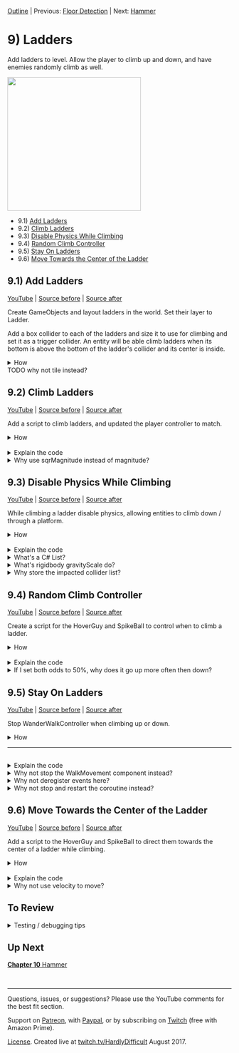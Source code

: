 [Outline](README.md) | Previous: [Floor Detection](C8.md) | Next: [Hammer](C10.md)

# 9) Ladders

Add ladders to level.  Allow the player to climb up and down, and have enemies randomly climb as well. 

<img src=https://i.imgur.com/YyKjzJc.gif width=300px>

 - 9.1) [Add Ladders](#91-add-ladders)
 - 9.2) [Climb Ladders](#92-climb-ladders)
 - 9.3) [Disable Physics While Climbing](#93-disable-physics-while-climbing)
 - 9.4) [Random Climb Controller](#94-random-climb-controller)
 - 9.5) [Stay On Ladders](#95-stay-on-ladders)
 - 9.6) [Move Towards the Center of the Ladder](#96-move-towards-the-center-of-the-ladder)

## 9.1) Add Ladders 

[YouTube]() | [Source before](https://github.com/hardlydifficult/2DUnityTutorial/archive/8_4_Rotate.zip) | [Source after](https://github.com/hardlydifficult/2DUnityTutorial/archive/9_1_AddLadders.zip)

Create GameObjects and layout ladders in the world.  Set their layer to Ladder.  

Add a box collider to each of the ladders and size it to use for climbing and set it as a trigger collider. An entity will be able climb ladders when its bottom is above the bottom of the ladder's collider and its center is inside.

<details><summary>How</summary>

**Layout ladders**:

 - Create a parent "Ladder" GameObject, add the ladder sprite.  We are using Art/platformer-pack-redux-360-assets/PNG/Tiles/**ladderMid**.
   - Order in Layer: -30
   - You may need more than one copy of the sprite as a child in the Ladder GameObject.
   - The child sprite GameObjects should have a position of 0, with the exception of the Y position when multiple sprites are used.
   - It usually looks fine to overlap sprites a bit, as we do to get the space between ladder steps looking good.
 - Position the ladder and the copy and paste to create several ladders.

<img src="https://i.imgur.com/51Qz2Rf.gif" width=50px />

 - Create a parent "BrokenLadder" GameObject, and add the broken ladder sprite.  We are using Art/platformer-pack-redux-360-assets/PNG/Tiles/**fenceBroken**.
   - Follow the steps above for the Ladder.

<img src=https://i.imgur.com/KirkKZ5.png width=300px>

<br>**Configure ladders**:

 - Create a parent "Ladders" GameObject:
   - Set the position to 0.
   - Add all of the Ladder and BrokenLadder GameObjects.
 - Create a layer for "Ladder".
 - Select all the Ladder and BrokenLadder GameObjects:
   - Lader: Ladder
   - Add **FadeInThenEnable**

<br>**Trigger colliders**:

 - Select all the Ladder and BrokenLadder GameObjects:
   - Add **BoxCollider2D**:
     - Check Is Trigger
     - Size X: .6
     - Size each individually such that: 
       - The bottom of the collider is:
         - Just below the platform for complete ladders.
         - Aligned with the last step of broken ladders.
       - The top of the collider is just above the upper platform.

<img src="https://i.imgur.com/r0k4eq3.png" width=150px />

Note that there is nothing to test until we add a script for climbing ladders.

<hr></details>
TODO why not tile instead?


## 9.2) Climb Ladders

[YouTube]() | [Source before](https://github.com/hardlydifficult/2DUnityTutorial/archive/9_1_AddLadders.zip) | [Source after](https://github.com/hardlydifficult/2DUnityTutorial/archive/9_2_Climb.zip)

Add a script to climb ladders, and updated the player controller to match.

<details><summary>How</summary>

**Create LadderMovement**:

 - Create script Code/Movement/**[LadderMovement](https://github.com/hardlydifficult/2DUnityTutorial/blob/9_2_Climb/Assets/Code/Movement/LadderMovement.cs)**:

```csharp
using System;
using UnityEngine;

[RequireComponent(typeof(Rigidbody2D))]
[RequireComponent(typeof(Collider2D))]
public class LadderMovement : MonoBehaviour
{
  public float desiredClimbDirection;

  public event Action onGettingOnLadder;

  public event Action onGettingOffLadder;

  public bool isOnLadder
  {
    get
    {
      return ladderWeAreOn != null;
    }
  }

  [SerializeField]
  float climbSpeed = 60;

  [SerializeField]
  ContactFilter2D ladderFilter;

  Rigidbody2D myBody;

  FloorDetector floorDetector;

  static readonly Collider2D[] tempColliderList
    = new Collider2D[3];

  GameObject _ladderWeAreOn;

  public GameObject ladderWeAreOn
  {
    get
    {
      return _ladderWeAreOn;
    }
    private set
    {
      if(ladderWeAreOn == value)
      {
        return;
      }

      _ladderWeAreOn = value;

      if(ladderWeAreOn != null)
      {
        OnGettingOnLadder();
      }
      else
      {
        OnGettingOffLadder();
      }
    }
  }

  protected void Awake()
  {
    myBody = GetComponent<Rigidbody2D>();
    floorDetector = GetComponentInChildren<FloorDetector>();
  }

  protected void FixedUpdate()
  {
    GameObject ladder = ladderWeAreOn;

    if(ladder == null)
    {
      ladder = FindClosestLadder();
      if(ladder == null)
      { 
        return;
      }
    }

    Bounds ladderBounds
      = ladder.GetComponent<Collider2D>().bounds;
    Bounds entityBounds = floorDetector.feetCollider.bounds;

    if(isOnLadder == false)
    {
      TryGettingOnLadder(ladder, ladderBounds, entityBounds);
    }

    if(isOnLadder)
    {
      ConsiderGettingOffLadder(ladderBounds, entityBounds);

      if(isOnLadder)
      {
        ClimbLadder();
      }
    }
  }

  public void GetOffLadder()
  {
    ladderWeAreOn = null;
  }

  void TryGettingOnLadder(
    GameObject ladder,
    Bounds ladderBounds,
    Bounds entityBounds)
  {
    if(Mathf.Abs(desiredClimbDirection) > 0.01
      && IsInBounds(ladderBounds, entityBounds)
      && (
        desiredClimbDirection > 0
          && entityBounds.min.y < ladderBounds.center.y
        || desiredClimbDirection < 0
          && entityBounds.min.y > ladderBounds.center.y))
    {
      ladderWeAreOn = ladder;
    }
  }

  void ClimbLadder()
  {
    myBody.velocity = new Vector2(myBody.velocity.x,
      desiredClimbDirection * climbSpeed * Time.fixedDeltaTime);
  }

  void ConsiderGettingOffLadder(
    Bounds ladderBounds,
    Bounds entityBounds)
  {
    float currentVerticalVelocity = myBody.velocity.y;
    if(IsInBounds(ladderBounds, entityBounds) == false)
    {
      GetOffLadder();
    }
    else if(floorDetector.distanceToFloor < .3f
      && floorDetector.distanceToFloor > .1f)
    { 
      if(currentVerticalVelocity > 0
          && entityBounds.min.y > ladderBounds.center.y)
      { 
        GetOffLadder();
      }
      else if(currentVerticalVelocity < 0
        && entityBounds.min.y < ladderBounds.center.y)
      { 
        GetOffLadder();
      }
    }
  }

  void OnGettingOnLadder()
  {
    if(onGettingOnLadder != null)
    {
      onGettingOnLadder();
    }
  }

  void OnGettingOffLadder()
  {
    desiredClimbDirection = 0;

    if(onGettingOffLadder != null)
    {
      onGettingOffLadder();
    }
  }

  bool IsInBounds(
    Bounds ladderBounds,
    Bounds entityBounds)
  {
    float entityCenterX = entityBounds.center.x;
    if(ladderBounds.min.x > entityCenterX
      || ladderBounds.max.x < entityCenterX)
    {
      return false;
    }

    float entityFeetY = entityBounds.min.y;
    if(ladderBounds.min.y > entityFeetY
      || ladderBounds.max.y < entityFeetY)
    {
      return false;
    }

    return true;
  }

  GameObject FindClosestLadder()
  {
    int resultCount
      = floorDetector.feetCollider.OverlapCollider(
        ladderFilter, tempColliderList);

    GameObject closestLadder = null;
    float distanceToClosestLadder = 0;
    for(int i = 0; i < resultCount; i++)
    {
      GameObject ladder = tempColliderList[i].gameObject;
      Vector2 delta
        = ladder.transform.position
          - transform.position;
      float distanceToLadder = delta.sqrMagnitude;
      if(closestLadder == null
        || distanceToLadder < distanceToClosestLadder)
      {
        closestLadder = ladder;
        distanceToClosestLadder = distanceToLadder;
      }
    }

    return closestLadder;
  }
}
```

<br>**Configure entities**:

 - Add **LadderMovement** to the Character.
   - Update the Ladder filter:
     - Check Use Layer Mask
     - Check Use Triggers
     - Layer: Ladder
  
<br>**Update PlayerController**:

 - Update Code/Movement/**[PlayerController](https://github.com/hardlydifficult/2DUnityTutorial/blob/9_2_Climb/Assets/Code/Movement/PlayerController.cs)**:

<details><summary>Existing code</summary>

```csharp
using UnityEngine;

[RequireComponent(typeof(WalkMovement))]
[RequireComponent(typeof(JumpMovement))]
public class PlayerController : MonoBehaviour
{
  WalkMovement walkMovement;

  JumpMovement jumpMovement;
```

<hr></details>

```csharp
  LadderMovement ladderMovement; 
```

<details><summary>Existing code</summary>

```csharp
  protected void Awake()
  {
    walkMovement = GetComponent<WalkMovement>();
    jumpMovement = GetComponent<JumpMovement>();
```

<hr></details>

```csharp
    ladderMovement = GetComponentInChildren<LadderMovement>();
```

<details><summary>Existing code</summary>

```csharp
  }

  protected void FixedUpdate()
  {
    walkMovement.desiredWalkDirection
      = Input.GetAxis("Horizontal");
```

<hr></details>

```csharp
    ladderMovement.desiredClimbDirection 
      = Input.GetAxis("Vertical");
```

<details><summary>Existing code</summary>

```csharp
  }

  protected void Update()
  {
    if(Input.GetButtonDown("Jump"))
    {
      jumpMovement.Jump();
    }
  }
}
```

<hr></details>


<br>**Test**:

 - The Character should walk up a ladder when you press up. 
   - If already on a ladder, he can walk down as well.  But he cannot yet climb through a Platform to go down.

<hr></details><br>
<details><summary>Explain the code</summary>

**LadderMovement**:

'using' clauses at the top of a file brings APIs into scope. Used for:

 - System.Action
 - UnityEngine.Bounds
 - UnityEngine.Collider2D
 - UnityEngine.Debug
 - UnityEngine.GameObject
 - UnityEngine.LayerMask
 - UnityEngine.Mathf
 - UnityEngine.MonoBehaviour
 - UnityEngine.RequireComponentAttribute
 - UnityEngine.Rigidbody2D
 - UnityEngine.SerializeFieldAttribute
 - UnityEngine.Time
 - UnityEngine.Vector2

```csharp
using System;
using UnityEngine;
```

This is a Unity-specific attribute which informs the editor that this script requires a rigidbody component on the GameObject.

```csharp
[RequireComponent(typeof(Rigidbody2D))]
```

We inherit from MonoBehaviour, which allows this script to be added as a component on a GameObject.

public is optional here. Used for consistency.

```csharp
public class LadderMovement : MonoBehaviour
{
```

This is set by another component to get on a ladder, and once on one climb up or down.  It should be set to -1 for down, 0 to stop, and 1 for up; any value in that range is okay.

```csharp
  public float desiredClimbDirection;
```

These are public events for other components to react to getting on or getting off a ladder.

```csharp
  public event Action onGettingOnLadder;

  public event Action onGettingOffLadder;
```

This allows other components to know when we are on a ladder.

```csharp
  public bool isOnLadder
  {
    get
    {
      return ladderWeAreOn != null;
    }
  }
```

This is a Unity-specific attribute that exposes a field in the Inspector, allowing you to configure it for the object.

```csharp
  [SerializeField]
```

This defines how quickly the entity can climb a ladder.  You can change the default in the Inspector.

```csharp
  float climbSpeed = 60;
```

Set to Use Triggers, Use LayerMask, and LayerMask Ladder.

```csharp
  [SerializeField]
  ContactFilter2D ladderFilter;
```

The rigidbody on this GameObject.  Cached here for performance.

```csharp
  Rigidbody2D myBody;
```

The FloorDetector component on this GameObject.  Cached here for performance.

```csharp
  FloorDetector floorDetector;
```

This is a list to use when calling OverlapCollider. Here so that we can reuse the array each time, improving performance.

It is static readonly since we only need one, which can be shared across objects and the array itself will never change.

The list is of size 3 so that we can check multiple ladders in the area.

```csharp
  static readonly Collider2D[] tempColliderList
    = new Collider2D[3];
```

A reference to the ladder we are currently climbing, if any.

This data backs the smart property below.

```csharp
  GameObject _ladderWeAreOn;
```

This is a public smart property wrapping a reference to the ladder we are currently on.  A smart property was used in order to easily fire events when the ladder changes.

```csharp
  public GameObject ladderWeAreOn
  {
```

Any component can get the reference to the ladder we are on.

```csharp
    get
    {
      return _ladderWeAreOn;
    }
```

A private set is used here so that only this component can change the ladder that we are on.

```csharp
    private set
    {
```

If setting the ladderWeAreOn to its current value then return so not to fire the events below.

```csharp
      if(ladderWeAreOn == value)
      {
        return;
      }
```

This stores the new value.

```csharp
      _ladderWeAreOn = value;
```

Then we use the helper methods below to fire an event for getting on or off.

```csharp
      if(ladderWeAreOn != null)
      {
        OnGettingOnLadder();
      }
      else
      {
        OnGettingOffLadder();
      }
    }
  }
```

Awake is a Unity method which is called once, when a GameObject is first added to the scene.

protected is optional here.  Used for consistency.

```csharp
  protected void Awake()
  {
```

Here we get references to components on this GameObject.

 - By searching 'InChildren', we will find the FloorDetector on this GameObject or its child GameObject.

```csharp
    myBody = GetComponent<Rigidbody2D>();
    floorDetector = GetComponentInChildren<FloorDetector>();
  }
```

FixedUpdate is a Unity method which is called every x ms of game time.

protected is optional here.  Used for consistency.

```csharp
  protected void FixedUpdate()
  {
    GameObject ladder = ladderWeAreOn;
```

Check if the entity is currently on a ladder.

```csharp
    if(ladder == null)
    {
```

The entity is are not on a ladder at the moment, use the helper method below to find the closest to the entity, if any.

```csharp
      ladder = FindClosestLadder();
```

There is no ladder near the entity, return as there is nothing more to do.

```csharp
      if(ladder == null)
      { 
        return;
      }
    }
```

Get the bounds for the ladder we are on or near.

```csharp
    Bounds ladderBounds
      = ladder.GetComponent<Collider2D>().bounds;
```

Get the bounds for the entity, either the bounds of the entity's collider itself or its feet collider.

```csharp
    Bounds entityBounds = floorDetector.feetCollider.bounds;
```

If not currently on a ladder, use the helper method below to consider getting on the one closest to the entity.

```csharp
    if(isOnLadder == false)
    {
      TryGettingOnLadder(ladder, ladderBounds, entityBounds);
    }
```

If on a ladder, use the helper method below to consider getting off.

```csharp
    if(isOnLadder)
    {
      ConsiderGettingOffLadder(ladderBounds, entityBounds);
```

After all that, if the entity is on a ladder then use the helper method below to update its rigidbody.

```csharp
      if(isOnLadder)
      {
        ClimbLadder();
      }
    }
  }
```

This is a public method that other components may use to get off a ladder.

```csharp
  public void GetOffLadder()
  {
    ladderWeAreOn = null;
  }
```

This is a helper method to try getting on a nearby ladder.

```csharp
  void TryGettingOnLadder(
    GameObject ladder,
    Bounds ladderBounds,
    Bounds entityBounds)
  {
```

This checks a few requirements before getting on a ladder:

 - desiredClimbDirection is not 0.
 - Confirm that the entity is still within climbing range of the ladder.
 - Want to climb up, and the entity's bottom is below the center of the ladder; or want to climb down, and above the center.

```csharp
    if(Mathf.Abs(desiredClimbDirection) > 0.01
      && IsInBounds(ladderBounds, entityBounds)
      && (
        desiredClimbDirection > 0
          && entityBounds.min.y < ladderBounds.center.y
        || desiredClimbDirection < 0
          && entityBounds.min.y > ladderBounds.center.y))
    {
```

Get on the ladder so we can start to climb.

```csharp
      ladderWeAreOn = ladder;
    }
  }
```

A helper method for moving the entity while on a ladder.

```csharp
  void ClimbLadder()
  {
```

Here we set the Y velocity to the desiredClimbDirection and speed.  This may be 0, allowing the entity to try and hold onto the ladder.

The X velocity is not impacted.

```csharp
    myBody.velocity = new Vector2(myBody.velocity.x,
      desiredClimbDirection * climbSpeed * Time.fixedDeltaTime);
  }
```

This is a helper method for considering getting off a ladder.

```csharp
  void ConsiderGettingOffLadder(
    Bounds ladderBounds,
    Bounds entityBounds)
  {
    float currentVerticalVelocity = myBody.velocity.y;
```

Check if the entity is no longer in the climbable region of the ladder, and then get off.

```csharp
    if(IsInBounds(ladderBounds, entityBounds) == false)
    {
      GetOffLadder();
    }
```

Check if the entity's feet are close to the floor.

```csharp
    else if(floorDetector.distanceToFloor < .3f
      && floorDetector.distanceToFloor > .1f)
    { 
```

Feet are near the floor, get off if the entity is going up and is above the top half.

```csharp
      if(currentVerticalVelocity > 0
          && entityBounds.min.y > ladderBounds.center.y)
      { 
        GetOffLadder();
      }
```

Get off if the entity is going down and is below the bottom half.

```csharp
      else if(currentVerticalVelocity < 0
        && entityBounds.min.y < ladderBounds.center.y)
      { 
        GetOffLadder();
      }
    }
  }
```

A helper method for firing an event when the entity gets on a ladder.

```csharp
  void OnGettingOnLadder()
  {
```

If any other component has subscribed to the onGettingOnLadder event, call those method(s) now.

```csharp
    if(onGettingOnLadder != null)
    {
      onGettingOnLadder();
    }
  }
```

A helper method for firing an event when the entity gets off a ladder they were previously climbing.

```csharp
  void OnGettingOffLadder()
  {
```

Here we clear the desiredClimbDirection.  This generally should not be required, but added to help prevent promptly getting back on the ladder.

```csharp
    desiredClimbDirection = 0;
```

If any other component has subscribed to the onGettingOffLadder event, call those method(s) now.

```csharp
    if(onGettingOffLadder != null)
    {
      onGettingOffLadder();
    }
  }
```

A helper method to check if the entity's bounds is within the climbing region of the ladder's bounds.

```csharp
  bool IsInBounds(
    Bounds ladderBounds,
    Bounds entityBounds)
  {
    float entityCenterX = entityBounds.center.x;
```

Check if the entity's x position is within the ladder bounds.  If not, the entity is not within the climbable region.

```csharp
    if(ladderBounds.min.x > entityCenterX
      || ladderBounds.max.x < entityCenterX)
    {
      return false;
    }
```

Check if the entity's min y position (i.e. the bottom of their feet) is within the ladder bounds.  

```csharp
    float entityFeetY = entityBounds.min.y;
    if(ladderBounds.min.y > entityFeetY
      || ladderBounds.max.y < entityFeetY)
    {
      return false;
    }
```

If we passed the checks above, the entity is within the ladder bounds and may climb the ladder.

```csharp
    return true;
  }
```

A helper method for finding a ladder near the entity to consider getting on.

```csharp
  GameObject FindClosestLadder()
  {
```

Here we call OverlapCollider to find all the ladders in the area.

The ladderFilter is used to find just ladders, as opposed to Platforms and other entities.

The tempColliderList is of size 3, which defines the max number of results returned.

```csharp
    int resultCount
      = floorDetector.feetCollider.OverlapCollider(
        ladderFilter, tempColliderList);
```

Here we loop over each of the results, looking for the closest ladder.

Note that we loop to the resultCount as returned by the OverlapCollider call above and not the tempColliderList.Length, as there may be less results than the list's length.

```csharp
    GameObject closestLadder = null;
    float distanceToClosestLadder = 0;
    for(int i = 0; i < resultCount; i++)
    {
```

Calculate the distance to each of the ladders found.

We use sqrMagnitude for performance as we just want to find the closest, the actual magnitude does not matter here.

```csharp
      GameObject ladder = tempColliderList[i].gameObject;
      Vector2 delta
        = ladder.transform.position
          - transform.position;
      float distanceToLadder = delta.sqrMagnitude;
```

Check if this is the first ladder we are considering or if its closer than the previous ladders, and then store this as the closest ladder.

```csharp
      if(closestLadder == null
        || distanceToLadder < distanceToClosestLadder)
      {
        closestLadder = ladder;
        distanceToClosestLadder = distanceToLadder;
      }
    }
```

Return the closest ladder found.  If no ladders were found in the area, this value would be null.

```csharp
    return closestLadder;
  }
}
```

<br>**Update PlayerController**:

This holds a reference to the LadderMovement component on this GameObject.  Cached here for performance.

```csharp
  LadderMovement ladderMovement; 
```

Here we get a reference to the LadderMovement component on this GameObject or its child GameObject.

```csharp
    ladderMovement = GetComponentInChildren<LadderMovement>(); 
```

Every FixedUpdate, read the vertical input, which is up / down or the keys W / S by default.  This value is passed to the ladder movement component to consider getting on a ladder or to climb up or down.

```csharp
    ladderMovement.desiredClimbDirection 
      = Input.GetAxis("Vertical");
```

</details>
<details><summary>Why use sqrMagnitude instead of magnitude?</summary>

In this example both magnitude and sqrMagnitude would give us the same result, as is the case anytime we are comparing if one distance is greater or less than another.  sqrMagnitude executes much faster, so its preferred anytime you do not require the precision that magnitude gives you.

To calculate magnitude, you first calculate the squared magnitude and then take the square root.  Taking the square root is a difficult operation.

<hr></details>

## 9.3) Disable Physics While Climbing

[YouTube]() | [Source before](https://github.com/hardlydifficult/2DUnityTutorial/archive/9_2_Climb.zip) | [Source after](https://github.com/hardlydifficult/2DUnityTutorial/archive/9_3_DisablePhysics.zip)

While climbing a ladder disable physics, allowing entities to climb down / through a platform.

<details><summary>How</summary>

**Create DisablePhysics**:

 - Create script Code/Movement/**DisablePhysics**:

```csharp
using System.Collections.Generic;
using UnityEngine;

[RequireComponent(typeof(Rigidbody2D))]
public class DisablePhysics : MonoBehaviour
{
  Rigidbody2D myBody;

  readonly List<Collider2D> impactedColliderList 
    = new List<Collider2D>();

  protected void Awake()
  {
    myBody = GetComponent<Rigidbody2D>();

    Collider2D[] colliderList = GetComponentsInChildren<Collider2D>();
    for(int i = 0; i < colliderList.Length; i++)
    {
      Collider2D collider = colliderList[i];
      if(collider.isTrigger == false)
      {
        impactedColliderList.Add(collider);
      }
    }
  }

  protected void OnEnable()
  {
    myBody.gravityScale = 0;
    for(int i = 0; i < impactedColliderList.Count; i++)
    {
      Collider2D collider = impactedColliderList[i];
      collider.isTrigger = true;
    }
  }
   
  protected void OnDisable()
  {
    myBody.gravityScale = 1;
    for(int i = 0; i < impactedColliderList.Count; i++)
    {
      Collider2D collider = impactedColliderList[i];
      collider.isTrigger = false;
    }
  }
}
```

<br>**Update LadderMovement**:

 - Update Code/Movement/**LadderMovement**:

<details><summary>Existing code</summary>

```csharp
using System;
using UnityEngine;

[RequireComponent(typeof(Rigidbody2D))]
```

<hr></details>

```csharp
[RequireComponent(typeof(DisablePhysics))] 
```

<details><summary>Existing code</summary>

```csharp
public class LadderMovement : MonoBehaviour
{
  public float desiredClimbDirection;

  public event Action onGettingOnLadder;

  public event Action onGettingOffLadder;

  public bool isOnLadder
  {
    get
    {
      return ladderWeAreOn != null;
    }
  }

  [SerializeField]
  float climbSpeed = 60;

  [SerializeField]
  ContactFilter2D ladderFilter;

  Rigidbody2D myBody;

  FloorDetector floorDetector;
```

<hr></details>

```csharp
  DisablePhysics disablePhysics;
```

<details><summary>Existing code</summary>

```csharp
  static readonly Collider2D[] tempColliderList
    = new Collider2D[3];

  GameObject _ladderWeAreOn;

  public GameObject ladderWeAreOn
  {
    get
    {
      return _ladderWeAreOn;
    }
    private set
    {
      if(ladderWeAreOn == value)
      {
        return;
      }

      _ladderWeAreOn = value;

      if(ladderWeAreOn != null)
      {
        OnGettingOnLadder();
      }
      else
      {
        OnGettingOffLadder();
      }
    }
  }

  protected void Awake()
  {
    myBody = GetComponent<Rigidbody2D>();
    floorDetector = GetComponentInChildren<FloorDetector>();
```

<hr></details>

```csharp
    disablePhysics = GetComponent<DisablePhysics>(); 
```

<details><summary>Existing code</summary>

```csharp
  }

  protected void FixedUpdate()
  {
    GameObject ladder = ladderWeAreOn;

    if(ladder == null)
    {
      ladder = FindClosestLadder();
      if(ladder == null)
      { 
        return;
      }
    }

    Bounds ladderBounds
      = ladder.GetComponent<Collider2D>().bounds;
    Bounds entityBounds = floorDetector.feetBounds;

    if(isOnLadder == false)
    {
      TryGettingOnLadder(ladder, ladderBounds, entityBounds);
    }

    if(isOnLadder)
    {
      ConsiderGettingOffLadder(ladderBounds, entityBounds);

      if(isOnLadder)
      {
        ClimbLadder();
      }
    }
  }

  public void GetOffLadder()
  {
    ladderWeAreOn = null;
  }

  void TryGettingOnLadder(
    GameObject ladder,
    Bounds ladderBounds,
    Bounds entityBounds)
  {
    if(Mathf.Abs(desiredClimbDirection) > 0.01
      && IsInBounds(ladderBounds, entityBounds)
      && (
        desiredClimbDirection > 0
          && entityBounds.min.y < ladderBounds.center.y
        || desiredClimbDirection < 0
          && entityBounds.min.y > ladderBounds.center.y))
    {
      ladderWeAreOn = ladder;
    }
  }

  void ClimbLadder()
  {
    myBody.velocity = new Vector2(myBody.velocity.x,
      desiredClimbDirection * climbSpeed * Time.fixedDeltaTime);
  }

  void ConsiderGettingOffLadder(
    Bounds ladderBounds,
    Bounds entityBounds)
  {
    float currentVerticalVelocity = myBody.velocity.y;
    if(IsInBounds(ladderBounds, entityBounds) == false)
    {
      GetOffLadder();
    }
    else if(floorDetector.distanceToFloor < .3f
      && floorDetector.distanceToFloor > .1f)
    { 
      if(currentVerticalVelocity > 0
          && entityBounds.min.y > ladderBounds.center.y)
      { 
        GetOffLadder();
      }
      else if(currentVerticalVelocity < 0
        && entityBounds.min.y < ladderBounds.center.y)
      {
        GetOffLadder();
      }
    }
  }

  void OnGettingOnLadder()
  {
```

<hr></details>

```csharp
    disablePhysics.enabled = true; 
```

<details><summary>Existing code</summary>

```csharp
    if(onGettingOnLadder != null)
    {
      onGettingOnLadder();
    }
  }

  void OnGettingOffLadder()
  {
```

<hr></details>

```csharp
    disablePhysics.enabled = false; 
```

<details><summary>Existing code</summary>

```csharp
    desiredClimbDirection = 0;

    if(onGettingOffLadder != null)
    {
      onGettingOffLadder();
    }
  }

  bool IsInBounds(
    Bounds ladderBounds,
    Bounds entityBounds)
  {
    float entityCenterX = entityBounds.center.x;
    if(ladderBounds.min.x > entityCenterX
      || ladderBounds.max.x < entityCenterX)
    {
      return false;
    }

    float entityFeetY = entityBounds.min.y;
    if(ladderBounds.min.y > entityFeetY
      || ladderBounds.max.y < entityFeetY)
    {
      return false;
    }

    return true;
  }

  GameObject FindClosestLadder()
  {
    int resultCount
      = floorDetector.feetCollider.OverlapCollider(
        ladderFilter, tempColliderList);

    GameObject closestLadder = null;
    float distanceToClosestLadder = 0;
    for(int i = 0; i < resultCount; i++)
    {
      GameObject ladder = tempColliderList[i].gameObject;
      Vector2 delta
        = ladder.transform.position
          - transform.position;
      float distanceToLadder = delta.sqrMagnitude;
      if(closestLadder == null
       || distanceToLadder < distanceToClosestLadder)
      {
        closestLadder = ladder;
        distanceToClosestLadder = distanceToLadder;
      }
    }

    return closestLadder;
  }
}
```

<hr></details>


<br>**Configure Character**:

 - Add **DisablePhysics** to the Character.
   - Disable the DisablePhysics component.

<br>**Test**:

 - The Character should be able to climb up and down ladders now.

<hr></details><br>
<details><summary>Explain the code</summary>

**DisablePhysics**:

'using' clauses at the top of a file brings APIs into scope. Used for:

 - System.Collections.Generic.List
 - UnityEngine.Collider2D
 - UnityEngine.MonoBehaviour
 - UnityEngine.RequireComponentAttribute
 - UnityEngine.Rigidbody2D

```csharp
using System.Collections.Generic;
using UnityEngine;
```

This is a Unity-specific attribute which informs the editor that this script requires a rigidbody on the GameObject.

```csharp
[RequireComponent(typeof(Rigidbody2D))]
```

We inherit from MonoBehaviour, which allows this script to be added as a component on a GameObject.

public is optional here. Used for consistency.

```csharp
public class DisablePhysics : MonoBehaviour
{
```

This is a reference to the rigidbody on this GameObject.  Cached here for performance.

```csharp
  Rigidbody2D myBody;
```

This is a list of all the non-trigger colliders on this GameObject or its children.

```csharp
  readonly List<Collider2D> impactedColliderList 
    = new List<Collider2D>();
```

Awake is a Unity method which is called once, when the GameObject is first added to the scene.

protected is optional here.  Used for consistency.

```csharp
  protected void Awake()
  {
```

This gets a reference to the rigidbody on this GameObject.

```csharp
    myBody = GetComponent<Rigidbody2D>();
```

Here we get all of the colliders on this GameObject or its children.

```csharp
    Collider2D[] colliderList = GetComponentsInChildren<Collider2D>();
```

Loop over each of the colliders found.

```csharp
    for(int i = 0; i < colliderList.Length; i++)
    {
      Collider2D collider = colliderList[i];
```

Check if this is a trigger collider.  If not, add it to the list of colliders this component will manipulate on enable / disable.

```csharp
      if(collider.isTrigger == false)
      {
        impactedColliderList.Add(collider);
      }
    }
  }
```

OnEnable is a Unity event which is called each time this component is enabled.

```csharp
  protected void OnEnable()
  {
```

Here we set the gravityScale for this GameObject to 0 which effectively disables gravity.

```csharp
    myBody.gravityScale = 0;
```

Loop over each of the non-trigger colliders as found in Awake above.

```csharp
    for(int i = 0; i < impactedColliderList.Count; i++)
    {
      Collider2D collider = impactedColliderList[i];
```

Change the collider to be a trigger, preventing physical collisions from happening but still allowing scripts to react to overlaps.

```csharp
      collider.isTrigger = true;
    }
  }
```

OnDisable is a Unity method which is called each time this component is disabled.

protected is optional here.  Used for consistency.

```csharp
  protected void OnDisable()
  {
```

Here we set the gravityScale to 1, which is the default value.  This allows gravity to impact the GameObject again.

```csharp
    myBody.gravityScale = 1;
```

Loop over each of the non-trigger colliders as found in Awake above.

```csharp
    for(int i = 0; i < impactedColliderList.Count; i++)
    {
      Collider2D collider = impactedColliderList[i];
```

Change the collider to no longer be a trigger, re-enabling physical collisions.

```csharp
      collider.isTrigger = false;
    }
  }
}
```

<br>**Update LadderMovement**:

This is a Unity-specific attribute which informs the editor that this script requires a DisablePhysics component on the GameObject.

```csharp
[RequireComponent(typeof(DisablePhysics))] 
```

A reference to the DisablePhysics component on this GameObject.  Cached here for performance.

```csharp
  DisablePhysics disablePhysics;
```

Here we get a reference to the DisablePhysics component on this GameObject.

```csharp
    disablePhysics = GetComponent<DisablePhysics>(); 
```

Here we enable the DisablePhysics component, which will disable physics on this GameObject, allowing us to climb through Platforms.

```csharp
    disablePhysics.enabled = true; 
```

Here we disable the DisablePhysics component, which will re-enable physics on this GameObject.

```csharp
    disablePhysics.enabled = false; 
```

</details>
<details><summary>What's a C# List?</summary>

In C#, a List is a an array which can easily and automatically be resized as needed.  As you add and remove elements, C# will manage the size of the array which holds the information.  It does not resize the array every time something is added or removed, it's optimized to try and limit those potentially expensive calls.  

When you create a List you give it the type of data it will contain.  We make the List for a specific type, as opposed to using objects, to communicate intent and for type safety - e.g., if we had a List<Dog> it's clear that Cats don't belong there, and if we attempted to add a Cat to the Dog list, C# would throw an error.

<hr></details>
<details><summary>What's rigidbody gravityScale do?</summary>

You can modify how much gravity impacts a specific object using its rigidbody's gravityScale.  Gravity scale is defined in percent, where 1 is the normal amount of gravity and 0 means gravity is disabled.

You can modify the gravity for all objects in the world using Project Settings -> Physics 2D -> Gravity, it defaults to (0, -9.81).

<hr></details>
<details><summary>Why store the impacted collider list?</summary>

This component is disabling all colliders on the GameObject which were not already triggers.  When we undo this change, we don't have a way to detect the colliders original state.  We store list so we can change those colliders to not triggers anymore, without unintentionally changing a collider which is always supposed to be a trigger.

<hr></details>


## 9.4) Random Climb Controller

[YouTube]() | [Source before](https://github.com/hardlydifficult/2DUnityTutorial/archive/9_3_DisablePhysics.zip) | [Source after](https://github.com/hardlydifficult/2DUnityTutorial/archive/9_4_Random.zip)

Create a script for the HoverGuy and SpikeBall to control when to climb a ladder.

<details><summary>How</summary>

**Create RandomClimbController**

 - Create script Code/Movement/**[RandomClimbController](https://github.com/hardlydifficult/2DUnityTutorial/blob/9_4_Random/Assets/Code/Movement/RandomClimbController.cs)**:

```csharp
using System.Collections;
using UnityEngine;

[RequireComponent(typeof(LadderMovement))]
public class RandomClimbController : MonoBehaviour
{
  [SerializeField]
  float oddsOfClimbingLadderUp = .9f;

  [SerializeField]
  float oddsOfClimbingLadderDown = .1f;

  [SerializeField]
  float minTimeBetweenReconsideringDirection = 1;

  [SerializeField]
  float maxTimeBetweenReconsideringDirection = 10;

  LadderMovement ladderMovement;

  protected void Awake()
  {
    ladderMovement = GetComponent<LadderMovement>();
  }

  protected void Start()
  {
    StartCoroutine(Wander());
  }

  IEnumerator Wander()
  {
    while(true)
    {
      SelectARandomClimbDirection();
      float timeToSleep = UnityEngine.Random.Range(
        minTimeBetweenReconsideringDirection,
        maxTimeBetweenReconsideringDirection);
      yield return new WaitForSeconds(timeToSleep);
    }
  }

  void SelectARandomClimbDirection()
  {
    if(ladderMovement.isOnLadder == false)
    {
      if(UnityEngine.Random.value <= oddsOfClimbingLadderUp)
      {
        ladderMovement.desiredClimbDirection = 1;
      }
      else if(UnityEngine.Random.value 
        <= oddsOfClimbingLadderDown)
      {
        ladderMovement.desiredClimbDirection = -1;
      }
      else
      {
        ladderMovement.desiredClimbDirection = 0;
      }
    }
  }
}
```

<br>**Configure entities**:

 - Select the HoverGuy:
   - Add **RandomClimbController** (this should automatically add **LadderMovement** as well)
   - Update LadderMovement:
     - Check Use Triggers
     - Check Use LayerMask
     - Layer Mask: Ladder
   - Disable the DisablePhysics component. 
 - Select the SpikeBall:
   - Repeat the steps used for the HoverGuy, and then:
      - Odds of climbing up: 0
      - Odds of climbing down: .5

<br>**Test**:

 - HoverGuy enemies will randomly start to climb up or down ladders, and the SpikeBalls will randomly start to climb down.  The problem is they are still walking or rolling, so they quickly get off the ladder and then pop back on top of the platform.

<hr></details><br>
<details><summary>Explain the code</summary>

'using' clauses at the top of a file brings APIs into scope. Used for:

 - System.Collections.IEnumerator
 - UnityEngine.MonoBehaviour
 - UnityEngine.RequireComponentAttribute
 - UnityEngine.SerializeFieldAttribute
 - UnityEngine.WaitForSeconds

```csharp
using System.Collections;
using UnityEngine;
```

This is a Unity-specific attribute which informs the editor that this script requires a LadderMovement component on the GameObject.

```csharp
[RequireComponent(typeof(LadderMovement))]
```

We inherit from MonoBehaviour, which allows this script to be added as a component on a GameObject.

public is optional here. Used for consistency.

```csharp
public class RandomClimbController : MonoBehaviour
{
```

This is a Unity-specific attribute that exposes a field in the Inspector, allowing you to configure it for the object.

```csharp
  [SerializeField]
```

This defines how likely the entity will climb up a ladder.  You can change the default in the Inspector.

```csharp
  float oddsOfClimbingLadderUp = .9f;
```

This defines how likely the entity will climb down a ladder if not attempting to climb up.  You can change the default in the Inspector.

```csharp
  [SerializeField]
  float oddsOfClimbingLadderDown = .1f;
```

These define how long between changing directions - e.g. from attempting to go up a ladder to attempting to go down.

```csharp
  [SerializeField]
  float minTimeBetweenReconsideringDirection = 1;

  [SerializeField]
  float maxTimeBetweenReconsideringDirection = 10;
```

This holds a reference to the LadderMovement component on this GameObject.  Cached here for performance.

```csharp
  LadderMovement ladderMovement;
```

Awake is a Unity method which is called once, the first time a GameObject is added to the scene.

protected is optional here.  Used for consistency.

```csharp
  protected void Awake()
  {
```

Here we get a reference to the LadderMovement component on this GameObject.

```csharp
    ladderMovement = GetComponent<LadderMovement>();
  }
```

Start is a Unity event which is called once, the first time the component is enabled.

protected is optional here.  Used for consistency.

```csharp
  protected void Start()
  {
```

This starts the coroutine below.

```csharp
    StartCoroutine(Wander());
  }
```

This is the coroutine which will pick a new random climb direction periodically.

```csharp
  IEnumerator Wander()
  {
```

We loop forever so that this is running the entire time the entity is alive.

```csharp
    while(true)
    {
```

This uses a helper method below to select a new random climb direction.

```csharp
      SelectARandomClimbDirection();
```

Here we select a random time to wait before picking a new random climb direction.

```csharp
      float timeToSleep = UnityEngine.Random.Range(
        minTimeBetweenReconsideringDirection,
        maxTimeBetweenReconsideringDirection);
      yield return new WaitForSeconds(timeToSleep);
    }
  }
```

This is a helper method for selecting a new random climb direction.

```csharp
  void SelectARandomClimbDirection()
  {
```

Check if the entity is already on a ladder, if they are we do nothing to ensure entities climb all the way up or down before getting off.

You could decide to do this differently.

```csharp
    if(ladderMovement.isOnLadder == false)
    {
```

Here we get a random number between 0 and 1, and if that number is less than the odds of climbing up then we update LadderMovement to start climbing up.

```csharp
      if(UnityEngine.Random.value <= oddsOfClimbingLadderUp)
      {
        ladderMovement.desiredClimbDirection = 1;
      }
```

Here we do the same, checking if the entity should climb down.

```csharp
      else if(UnityEngine.Random.value 
        <= oddsOfClimbingLadderDown)
      {
        ladderMovement.desiredClimbDirection = -1;
      }
```

If neither attempting to climbing up or down, then set the desiredClimbDirection which means walk past ladders without getting on.

```csharp
      else
      {
        ladderMovement.desiredClimbDirection = 0;
      }
    }
  }
}
```

</details>
<details><summary>If I set both odds to 50%, why does it go up more often then down?</summary>

In order to keep the implementation simple, we are checking if we should go up before checking if we should go down.  This order results in effectively lowering the odds for going down.

For example, if both odds were 50%:
 - We have a 50% chance of going up.
 - If not, then we have a 50% chance to go down.

Since we only consider going down when we are not going up, the actual odds of going down in this example are 25%.

You could update this algorithm to calculate the odds correctly.

<hr></details>


## 9.5) Stay On Ladders

[YouTube]() | [Source before](https://github.com/hardlydifficult/2DUnityTutorial/archive/9_4_Random.zip) | [Source after](https://github.com/hardlydifficult/2DUnityTutorial/archive/9_5_StayOn.zip)

Stop WanderWalkController when climbing up or down.

<details><summary>How</summary>

**Update WanderWalkController**:

 - Update Code/Movement/**[WanderWalkController](https://github.com/hardlydifficult/2DUnityTutorial/blob/9_5_StayOn/Assets/Code/Movement/WanderWalkController.cs)**:

<details><summary>Existing code</summary>

```csharp
using System.Collections;
using UnityEngine;

[RequireComponent(typeof(WalkMovement))]
public class WanderWalkController : MonoBehaviour
{
  [SerializeField]
  float oddsOfGoingUpHill = .8f; 

  [SerializeField]
  float timeBeforeFirstWander = 10;

  [SerializeField]
  float minTimeBetweenReconsideringDirection = 1;

  [SerializeField]
  float maxTimeBetweenReconsideringDirection = 10;

  WalkMovement walkMovement;

  FloorDetector floorDetector;
```

<hr></details>

```csharp
  LadderMovement ladderMovement; 
```

<details><summary>Existing code</summary>

```csharp
  protected void Awake()
  {
    walkMovement = GetComponent<WalkMovement>();
    floorDetector = GetComponentInChildren<FloorDetector>();
```

<hr></details>

```csharp
    ladderMovement = GetComponent<LadderMovement>(); 

    if(ladderMovement != null)
    {
      ladderMovement.onGettingOnLadder 
        += LadderMovement_onGettingOnLadder;
      ladderMovement.onGettingOffLadder 
        += LadderMovement_onGettingOffLadder;
    }
```

<details><summary>Existing code</summary>

```csharp
  }

  protected void Start()
  {
    StartCoroutine(Wander());
  }
```

<hr></details>

```csharp
  void LadderMovement_onGettingOnLadder() 
  {
    walkMovement.desiredWalkDirection = 0;
  }

  void LadderMovement_onGettingOffLadder()
  {
    SelectARandomWalkDirection();
  }
```

<details><summary>Existing code</summary>

```csharp
  IEnumerator Wander()
  {
    walkMovement.desiredWalkDirection = 1;
    if(timeBeforeFirstWander > 0) 
    {
      yield return new WaitForSeconds(timeBeforeFirstWander);
    }

    while(true)
    {
      SelectARandomWalkDirection();

      float timeToSleep = UnityEngine.Random.Range(
        minTimeBetweenReconsideringDirection,
        maxTimeBetweenReconsideringDirection);
      yield return new WaitForSeconds(timeToSleep);
    }
  }

  void SelectARandomWalkDirection()
  {
```

<hr></details>

```csharp
    if(ladderMovement != null && ladderMovement.isOnLadder) 
    {
      return;
    }
```

<details><summary>Existing code</summary>

```csharp
    float dot;
    if(floorDetector.floorUp != null)
    {
      dot = Vector2.Dot(floorDetector.floorUp.Value, Vector2.right);
    }
    else
    {
      dot = 0;
    }

    if(dot < 0)
    { 
      walkMovement.desiredWalkDirection
        = UnityEngine.Random.value <= oddsOfGoingUpHill ? 1 : -1;
    }
    else if(dot > 0)
    { 
      walkMovement.desiredWalkDirection
        = UnityEngine.Random.value <= oddsOfGoingUpHill ? -1 : 1;
    }
    else
    { 
      walkMovement.desiredWalkDirection
        = UnityEngine.Random.value <= .5f ? 1 : -1; 
    }
  }
}
```

</details>

<br>**Create StopMomentumOnLadder**:

 - Create a script Code/Movement/**[StopMomentumOnLadder](https://github.com/hardlydifficult/2DUnityTutorial/blob/9_5_StayOn/Assets/Code/Movement/StopMomentumOnLadder.cs)**:

```csharp
using UnityEngine;

[RequireComponent(typeof(Rigidbody2D))]
[RequireComponent(typeof(LadderMovement))]
public class StopMomentumOnLadder : MonoBehaviour
{
  Rigidbody2D myBody;

  float previousAngularVelocity;

  float previousXVelocity;

  protected void Awake()
  {
    myBody = GetComponent<Rigidbody2D>();

    LadderMovement ladderMovement 
      = GetComponent<LadderMovement>();
    ladderMovement.onGettingOffLadder 
      += ClimbLadder_onGettingOffLadder;
    ladderMovement.onGettingOnLadder 
      += LadderMovement_onGettingOnLadder;
  }

  void LadderMovement_onGettingOnLadder()
  {
    previousAngularVelocity = myBody.angularVelocity;
    previousXVelocity = myBody.velocity.x;
    myBody.velocity = Vector2.zero;
  }

  void ClimbLadder_onGettingOffLadder()
  {
    myBody.angularVelocity = -previousAngularVelocity;
    myBody.velocity = new Vector2(
      -previousXVelocity, myBody.velocity.y);
  }
}
```

<br>**Configure entity**:

 - Add **StopMomentumOnLadder** to the SpikeBall.


<br>**Test**:

 - Both HoverGuy and SpikeBall should randomly climb ladders as they pass by.
   - SpikeBall always goes down.
   - HoverGuy usually goes up, but sometimes will go down.

<hr></details>

<hr></details><br>
<details><summary>Explain the code</summary>

**WanderWalkController**:

This holds a reference to the LadderMovement component on this GameObject.  Cached here for performance.

```csharp
  LadderMovement ladderMovement; 
```

Here we get a reference to the LadderMovement component on this GameObject.

```csharp
    ladderMovement = GetComponent<LadderMovement>(); 
```

If this GameObject has a LadderMovement component, then subscribe to the getting on and getting off events.

```csharp
    if(ladderMovement != null)
    {
      ladderMovement.onGettingOnLadder 
        += LadderMovement_onGettingOnLadder;
      ladderMovement.onGettingOffLadder 
        += LadderMovement_onGettingOffLadder;
    }
```

This is the method which is called by the LadderMovement when getting on a ladder.

```csharp
  void LadderMovement_onGettingOnLadder() 
  {
```

When getting on a ladder, stop walking.

```csharp
    walkMovement.desiredWalkDirection = 0;
  }
```

This is the method which is called when getting off a ladder.

```csharp
  void LadderMovement_onGettingOffLadder()
  {
```

This calls a helper method below to select a new walk direction as soon as the entity gets off a ladder.

```csharp
    SelectARandomWalkDirection();
  }
```

Here we check if the entity is on a ladder, in which case don't select a direction.  

We will select a direction next when getting off the ladder.

```csharp
    if(ladderMovement != null && ladderMovement.isOnLadder) 
    {
      return;
    }
```

<br>**StopMomentumOnLadder**:

'using' clauses at the top of a file brings APIs into scope. Used for:

 - UnityEngine.MonoBehaviour
 - UnityEngine.RequireComponentAttribute
 - UnityEngine.Rigidbody2D
 - UnityEngine.Vector2

```csharp
using UnityEngine;
```

These inform the editor that this script requires a rigidbody and LadderMovement component in the GameObject.

```csharp
[RequireComponent(typeof(Rigidbody2D))]
[RequireComponent(typeof(LadderMovement))]
```

We inherit from MonoBehaviour, which allows this script to be added as a component on a GameObject.

public is optional here. Used for consistency.

```csharp
public class StopMomentumOnLadder : MonoBehaviour
{
```

This is a reference to the rigidbody on this GameObject.  Cached here for performance.

```csharp
  Rigidbody2D myBody;
```

This holds the angular velocity the GameObject had when getting on a ladder.

```csharp
  float previousAngularVelocity;
```

This holds the x velocity when getting on a ladder.

```csharp
  float previousXVelocity;
```

Awake is a Unity event which is called once, when the GameObject is first added to the scene.

protected is optional here.  Used for consistency.

```csharp
  protected void Awake()
  {
```

Get references to the rigidbody and LadderMovement components on this GameObject.

```csharp
    myBody = GetComponent<Rigidbody2D>();
    LadderMovement ladderMovement 
      = GetComponent<LadderMovement>();
```

Here we subscribe to the getting on and getting off events from the LadderMovement component.

```csharp
    ladderMovement.onGettingOffLadder 
      += ClimbLadder_onGettingOffLadder;
    ladderMovement.onGettingOnLadder 
      += LadderMovement_onGettingOnLadder;
  }
```

This method is called by the LadderMovement event when getting on a ladder.

```csharp
  void LadderMovement_onGettingOnLadder()
  {
```

Here we store the momentum the entity currently has.

```csharp
    previousAngularVelocity = myBody.angularVelocity;
    previousXVelocity = myBody.velocity.x;
```

Then we stop its velocity, allowing the entity to climb straight up or down.

```csharp
    myBody.velocity = Vector2.zero;
  }
```

This method is called by the LadderMovement event when getting off a ladder.

```csharp
  void ClimbLadder_onGettingOffLadder()
  {
```

Here we are restoring the momentum saved when getting on.  We also flip the values, so if the object was moving right after getting off a ladder it will move left.

```csharp
    myBody.angularVelocity = -previousAngularVelocity;
    myBody.velocity = new Vector2(
      -previousXVelocity, myBody.velocity.y);
  }
}
```

</details>
<details><summary>Why not stop the WalkMovement component instead?</summary>

Stopping the HoverGuy via the WalkMovement component instead of the WanderWalkController would work fine for the HoverGuy.  However we share the WalkMovement component with the Character as well, and don't want to prevent the player from being able to walk off the side of a ladder.

You could alternatively put this logic in WalkMovement with a flag to indicate if ladders should prevent walking or not.

<hr></details>
<details><summary>Why not deregister events here?</summary>

We are assuming that this component will never be removed from the GameObject.  So both WanderWalkController and WalkMovement are expected to exist from Awake till OnDestroy.  When a GameObject is destroyed, the registered events are automatically garbage collected.

If we wanted to optionally remove this component, we would want to deregister the events to prevent a memory leak or unexpected behaviour.

<hr></details>
<details><summary>Why not stop and restart the coroutine instead?</summary>

You could stop the coroutine when getting on a ladder and then restart it when you get off.  The coroutine from WanderWalkController would need to be updated for this to work, ensuring that when we resume we don't sleep for that initial wait time again.

<hr></details>


## 9.6) Move Towards the Center of the Ladder

[YouTube]() | [Source before](https://github.com/hardlydifficult/2DUnityTutorial/archive/9_5_StayOn.zip) | [Source after](https://github.com/hardlydifficult/2DUnityTutorial/archive/9_6_TowardsCenter.zip)

Add a script to the HoverGuy and SpikeBall to direct them towards the center of a ladder while climbing.

<details><summary>How</summary>

**Create MoveTowardsCenterWhileClimbing**:

 - Create script Code/Movement/**[MoveTowardsCenterWhileClimbing](https://github.com/hardlydifficult/2DUnityTutorial/blob/9_6_TowardsCenter/Assets/Code/Movement/MoveTowardsCenterWhileClimbing.cs)**:

```csharp
using UnityEngine;

[RequireComponent(typeof(LadderMovement))]
public class MoveTowardsCenterWhileClimbing : MonoBehaviour
{
  [SerializeField]
  float speed = 1f;

  LadderMovement ladderMovement;

  protected void Awake()
  {
    ladderMovement = GetComponent<LadderMovement>();
  }

  protected void FixedUpdate()
  {
    GameObject ladder = ladderMovement.ladderWeAreOn;
    if(ladder != null)
    {
      float targetX = ladder.transform.position.x;
      float myX = transform.position.x;
      float deltaX = targetX - myX;
      if(Mathf.Abs(deltaX) > 0.01)
      {
        Vector2 target = transform.position;
        target.x += deltaX;
        transform.position = Vector2.MoveTowards(
          transform.position, 
          target, 
          speed * Time.fixedDeltaTime);
      }
    }
  }
}
```

<br>**Configure entities**:

 - Add **MoveTowardsCenterWhileClimbing** to the HoverGuy and SpikeBall.

<br>**Test**:

 - When the HoverGuy and SpikeBall are climbing ladders, they should appear to be moving up and down the center -- vs the side as they were before.

<hr></details><br>
<details><summary>Explain the code</summary>

'using' clauses at the top of a file brings APIs into scope. Used for:

 - UnityEngine.Mathf
 - UnityEngine.MonoBehaviour
 - UnityEngine.RequireComponentAttribute
 - UnityEngine.SerializeFieldAttribute
 - UnityEngine.Vector2

```csharp
using UnityEngine;
```

This is a Unity-specific attribute which informs the editor that this script requires a LadderMovement component on the GameObject.

```csharp
[RequireComponent(typeof(LadderMovement))]
```

We inherit from MonoBehaviour, which allows this script to be added as a component on a GameObject.

public is optional here. Used for consistency.

```csharp
public class MoveTowardsCenterWhileClimbing : MonoBehaviour
{
```

This is a Unity-specific attribute that exposes a field in the Inspector, allowing you to configure it for the object.

```csharp
  [SerializeField]
```

This defines how quickly the entity moves towards the center of the ladder while climbing.  You can change the default in the Inspector.

```csharp
  float speed = 1f;
```

This holds a reference to the LadderMovement component on this GameObject.  Cached here for performance.

```csharp
  LadderMovement ladderMovement;
```

Awake is a Unity event which is called once, when the GameObject is first added to the scene.

protected is optional here.  Used for consistency.

```csharp
  protected void Awake()
  {
```

Here we get a reference to the LadderMovement component on this GameObject.

```csharp
    ladderMovement = GetComponent<LadderMovement>();
  }
```

FixedUpdated is a Unity event which is called every x ms of game time.

protected is optional here.  Used for consistency.

```csharp
  protected void FixedUpdate()
  {
```

Check if the entity is currently on a ladder.

```csharp
    GameObject ladder = ladderMovement.ladderWeAreOn;
    if(ladder != null)
    {
```

Calculate the deltaX, which is how far from the center of the ladder the entity currently is.

```csharp
      float targetX = ladder.transform.position.x;
      float myX = transform.position.x;
      float deltaX = targetX - myX;
```

Only move if the delta is not close to 0, so that it does not bounce back and forth.

```csharp
      if(Mathf.Abs(deltaX) > 0.01)
      {
```

Here we calculate the target position to move the entity to, in order to position that entity perfectly center with the ladder, at the height that they are currently.

```csharp
        Vector2 target = transform.position;
        target.x += deltaX;
```

Here we moving towards the target position calculated above.  We use MoveTowards instead of simply setting the position so that movement looks smooth.

```csharp
        transform.position = Vector2.MoveTowards(
          transform.position, 
          target, 
          speed * Time.fixedDeltaTime);
      }
    }
  }
}
```

<hr></details>
<details><summary>Why not use velocity to move?</summary>

You could.  

MoveTowardsCenterWhileClimbing uses MoveTowards to update the transform.position directly instead of moving via the rigidbody as you normally would.  We do this as a simplification.  

If you use velocity, be careful when you overshoot the target a bit so the entity does not appear to wiggle back and forth trying to settle on the exact center position.

<hr></details>

## To Review

<details><summary>Testing / debugging tips</summary>

 - If you can jump and start climbing a ladder you barely reach, check the contact filter configuration.
 - TODO

</details>

## Up Next

[**Chapter 10** Hammer](C10.md)

<br><hr>

Questions, issues, or suggestions?  Please use the YouTube comments for the best fit section.

Support on [Patreon](https://www.patreon.com/HardlyDifficult), with [Paypal](https://u.muxy.io/tip/HardlyDifficult), or by subscribing on [Twitch](https://www.twitch.tv/HardlyDifficult/subscribe) (free with Amazon Prime).

[License](TODO). Created live at [twitch.tv/HardlyDifficult](https://www.twitch.tv/HardlyDifficult) August 2017.